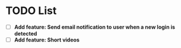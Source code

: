 # TODO List

- [ ] **Add feature: Send email notification to user when a new login is detected**
- [ ] **Add feature: Short videos**